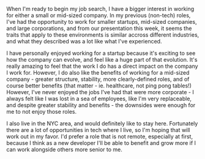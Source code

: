 When I'm ready to begin my job search, I have a bigger interest in working for either a small or mid-sized company.  In my previous (non-tech) roles, I've had the opportunity to work for smaller startups, mid-sized companies, and large corporations, and from our presentation this week, it seems the traits that apply to these environments is similar accross different industries, and what they described was a lot like what I've experienced.

I have personally enjoyed working for a startup because it's exciting to see how the company can evolve, and feel like a huge part of that evolution.  It's really amazing to feel that the work I do has a direct impact on the company I work for.  However, I do also like the benefits of working for a mid-sized company - greater structure, stability, more clearly-defined roles, and of course better benefits (that matter - ie. healthcare, not ping pong tables!) However, I've never enjoyed the jobs I've had that were more corporate - I always felt like I was lost in a sea of employees, like I'm very replaceable, and despite greater stability and benefits - the downsides were enough for me to not enjoy those roles.

I also live in the NYC area, and would definitely like to stay here.  Fortunately there are a lot of opportunities in tech where I live, so I'm hoping that will work out in my favor.  I'd prefer a role that is not remote, especially at first, because I think as a new developer I'll be able to benefit and grow more if I can work alongside others more senior to me.